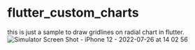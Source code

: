 # flutter_custom_charts

this is just a sample to draw gridlines on radial chart in flutter.
![Simulator Screen Shot - iPhone 12 - 2022-07-26 at 14 02 56](https://user-images.githubusercontent.com/24909828/181438705-5f706b64-45a3-4f2d-a72f-27b773646aad.png)
